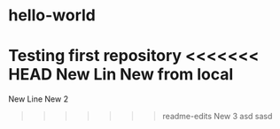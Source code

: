 # hello-world
Testing first repository
<<<<<<< HEAD
New Lin
New from local
=======
New Line
New 2
>>>>>>> readme-edits
New 3
asd
sasd
